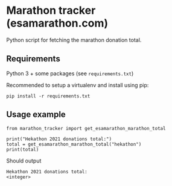 # Marathon tracker (esamarathon.com)

Python script for fetching the marathon donation total.

## Requirements

Python 3 + some packages (see `requirements.txt`)

Recommended to setup a virtualenv and install using pip:

```
pip install -r requirements.txt
```

## Usage example

```
from marathon_tracker import get_esamarathon_marathon_total

print("Hekathon 2021 donations total:")
total = get_esamarathon_marathon_total("hekathon")
print(total)
```

Should output

```
Hekathon 2021 donations total:
<integer>
```
